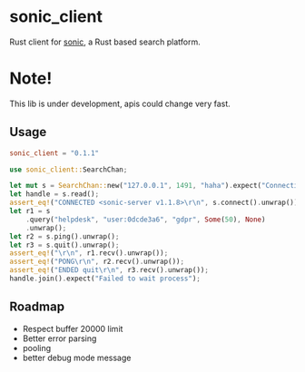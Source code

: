 # sonic_client

Rust client for [sonic](https://github.com/valeriansaliou/sonic), a Rust based search platform.

# Note!

This lib is under development, apis could change very fast.

## Usage

```toml
sonic_client = "0.1.1"
```

```rust
use sonic_client::SearchChan;

let mut s = SearchChan::new("127.0.0.1", 1491, "haha").expect("Connection error");
let handle = s.read();
assert_eq!("CONNECTED <sonic-server v1.1.8>\r\n", s.connect().unwrap());
let r1 = s
    .query("helpdesk", "user:0dcde3a6", "gdpr", Some(50), None)
    .unwrap();
let r2 = s.ping().unwrap();
let r3 = s.quit().unwrap();
assert_eq!("\r\n", r1.recv().unwrap());
assert_eq!("PONG\r\n", r2.recv().unwrap());
assert_eq!("ENDED quit\r\n", r3.recv().unwrap());
handle.join().expect("Failed to wait process");
```

## Roadmap

- Respect buffer 20000 limit
- Better error parsing
- pooling
- better debug mode message
